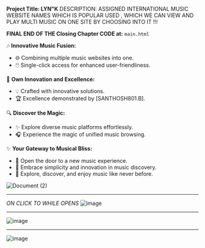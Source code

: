 **Project Title: LYN"K**
DESCRIPTION: ASSIGNED INTERNATIONAL MUSIC WEBSITE NAMES WHICH IS POPULAR USED , WHICH WE CAN VIEW AND PLAY MULTI MUSIC ON ONE SITE BY CHOOSING INTO IT !!!

**FINAL END OF THE Closing Chapter CODE at:** `main.html`

🎶 **Innovative Music Fusion:**  
   - 🌐 Combining multiple music websites into one.
   - 🖱️ Single-click access for enhanced user-friendliness.

🚀 **Own Innovation and Excellence:**  
   - 💡 Crafted with innovative solutions.
   - 🏆 Excellence demonstrated by [SANTHOSH801.B].

🔍 **Discover the Magic:**  
   - ✨ Explore diverse music platforms effortlessly.
   - 🎧 Experience the magic of unified music browsing.

✨ **Your Gateway to Musical Bliss:**  
   - 🚪 Open the door to a new music experience.
   - 🎉 Embrace simplicity and innovation in music discovery.
   - 🌈 Explore, discover, and enjoy music like never before.



![Document (2)](https://github.com/santhosh801/MULTI-MUSIC-WEBSITE/assets/146916164/7e0d02b7-2e9f-414a-8722-2fae0aee72d9)
_________________________________
 *ON CLICK TO WHILE OPENS*
 ![image](https://github.com/santhosh801/MULTI-MUSIC-WEBSITE/assets/146916164/782f53cc-6e02-440a-909d-2f9abc340fb1)
 ________________________________________________________________________________________
 ![image](https://github.com/santhosh801/MULTI-MUSIC-WEBSITE/assets/146916164/fff2f8c2-4cf2-416a-8631-96f3901663bf)
 ________________________________________________________________________________________
![image](https://github.com/santhosh801/MULTI-MUSIC-WEBSITE/assets/146916164/5a4a3c7a-a256-4990-876b-9773ac10c9c0)


